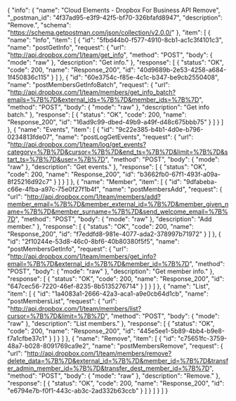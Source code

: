 {
  "info": {
    "name": "Cloud Elements - Dropbox For Business API Remove",
    "_postman_id": "4f37ad95-e3f9-42f5-bf70-326bfafd8947",
    "description": "Remove.",
    "schema": "https://schema.getpostman.com/json/collection/v2.0.0/"
  },
  "item": [
    {
      "name": "Info",
      "item": [
        {
          "id": "5fbd44b0-f577-4910-8cb1-ac1c3f4101c3",
          "name": "postGetInfo",
          "request": {
            "url": "http://api.dropbox.com/1/team/get_info",
            "method": "POST",
            "body": {
              "mode": "raw"
            },
            "description": "Get info."
          },
          "response": [
            {
              "status": "OK",
              "code": 200,
              "name": "Response_200",
              "id": "40d9689b-2e53-4258-a684-1f450836c115"
            }
          ]
        },
        {
          "id": "60e3754c-f85e-4c1c-b347-be9cb2550408",
          "name": "postMembersGetInfoBatch",
          "request": {
            "url": "http://api.dropbox.com/1/team/members/get_info_batch?emails=%7B%7D&external_ids=%7B%7D&member_ids=%7B%7D",
            "method": "POST",
            "body": {
              "mode": "raw"
            },
            "description": "Get info batch."
          },
          "response": [
            {
              "status": "OK",
              "code": 200,
              "name": "Response_200",
              "id": "16ad9c99-dbed-49b9-a49f-d48c675bbb75"
            }
          ]
        }
      ]
    },
    {
      "name": "Events",
      "item": [
        {
          "id": "9c22e385-b4b1-4d0e-b796-0234813fde07",
          "name": "postLogGetEvents",
          "request": {
            "url": "http://api.dropbox.com/1/team/log/get_events?category=%7B%7D&cursor=%7B%7D&end_ts=%7B%7D&limit=%7B%7D&start_ts=%7B%7D&user=%7B%7D",
            "method": "POST",
            "body": {
              "mode": "raw"
            },
            "description": "Get events."
          },
          "response": [
            {
              "status": "OK",
              "code": 200,
              "name": "Response_200",
              "id": "b3662fb0-67f1-493f-a09a-8f25216d92c7"
            }
          ]
        }
      ]
    },
    {
      "name": "Member",
      "item": [
        {
          "id": "9dfabeba-c66e-4fba-a97c-75e0f27f1b4f",
          "name": "postMembersAdd",
          "request": {
            "url": "http://api.dropbox.com/1/team/members/add?member_email=%7B%7D&member_external_id=%7B%7D&member_given_name=%7B%7D&member_surname=%7B%7D&send_welcome_email=%7B%7D",
            "method": "POST",
            "body": {
              "mode": "raw"
            },
            "description": "Add member."
          },
          "response": [
            {
              "status": "OK",
              "code": 200,
              "name": "Response_200",
              "id": "f7eddfd8-981e-4077-ada2-378997b71972"
            }
          ]
        },
        {
          "id": "2f10244e-53d8-46c0-8bf6-40b80380f5f5",
          "name": "postMembersGetInfo",
          "request": {
            "url": "http://api.dropbox.com/1/team/members/get_info?email=%7B%7D&external_id=%7B%7D&member_id=%7B%7D",
            "method": "POST",
            "body": {
              "mode": "raw"
            },
            "description": "Get member info."
          },
          "response": [
            {
              "status": "OK",
              "code": 200,
              "name": "Response_200",
              "id": "647cec56-7220-46ef-8235-8b5135276714"
            }
          ]
        }
      ]
    },
    {
      "name": "List",
      "item": [
        {
          "id": "1a4083a1-2666-42a3-aca1-a9e0cb64d1cb",
          "name": "postMembersList",
          "request": {
            "url": "http://api.dropbox.com/1/team/members/list?cursor=%7B%7D&limit=%7B%7D",
            "method": "POST",
            "body": {
              "mode": "raw"
            },
            "description": "List members."
          },
          "response": [
            {
              "status": "OK",
              "code": 200,
              "name": "Response_200",
              "id": "445e5ee1-5b89-4bb4-b9e8-f7a1cfbe37c1"
            }
          ]
        }
      ]
    },
    {
      "name": "Remove",
      "item": [
        {
          "id": "c75651fc-3759-48a7-b028-8091769ca9e2",
          "name": "postMembersRemove",
          "request": {
            "url": "http://api.dropbox.com/1/team/members/remove?delete_data=%7B%7D&external_id=%7B%7D&member_id=%7B%7D&transfer_admin_member_id=%7B%7D&transfer_dest_member_id=%7B%7D",
            "method": "POST",
            "body": {
              "mode": "raw"
            },
            "description": "Remove."
          },
          "response": [
            {
              "status": "OK",
              "code": 200,
              "name": "Response_200",
              "id": "e6794e7b-f0f1-443c-ab3c-2ad332b63ccb"
            }
          ]
        }
      ]
    }
  ]
}